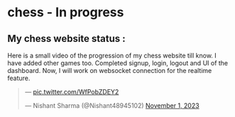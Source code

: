 # chess - In progress

## My chess website status : 

Here is a small video of the progression of my chess website till know. I have added other games too. Completed signup, login, logout and UI of the dashboard. Now, I will work on websocket connection for the realtime feature.

<blockquote class="twitter-tweet" data-media-max-width="560"><p lang="en" dir="ltr">&mdash; <a href="https://t.co/WfPobZDEY2">pic.twitter.com/WfPobZDEY2</a></p>&mdash; Nishant Sharma (@Nishant48945102) <a href="https://twitter.com/Nishant48945102/status/1719554862336348460?ref_src=twsrc%5Etfw">November 1, 2023</a></blockquote> <script async src="https://platform.twitter.com/widgets.js" charset="utf-8"></script>



